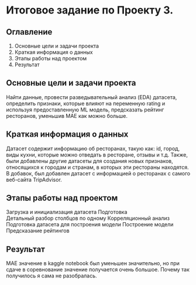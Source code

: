 # Итоговое задание по Проекту 3.


## Оглавление
1. Основные цели и задачи проекта
2. Краткая информация о данных
3. Этапы работы над проектом
4. Результат

## Основные цели и задачи проекта
Найти данные, провести разведывательный анализ (EDA) датасета, определить признаки, которые влияют на переменную rating и используя предоставленную ML модель, предсказать рейтинг ресторанов, уменьшив MAE как можно больше.


## Краткая информация о данных
Датасет содержит информацию об ресторанах, такую как: id, город, виды кухни, которые можно отведать в ресторане, отзывы и т.д.
Также, были добавлены другие датасеты для создания новых признаков, относящихся к городам и странам, в которых эти рестораны находятся. В добавок, был добавлен датасет с информацией о ресторанах с cамого веб-сайта TripAdvisor.


## Этапы работы над проектом
Загрузка и инициализация датасета
Подготовка  
Детальный разбор столбцов по одному
Корреляционный анализ
Подготовка датасета для построения модели
Построение модели
Предсказание рейтингов

## Результат
MAE значение в kaggle notebook был уменьшен значительно, но при сдаче в соревнование значение получается очень большое. Почему так получилось я сама не разобралась. 

